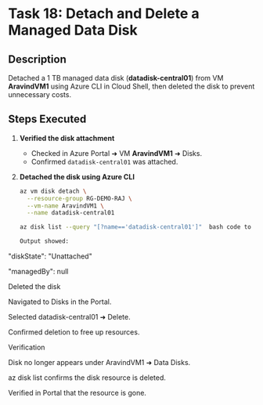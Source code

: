 # Task 18: Detach and Delete a Managed Data Disk

## Description
Detached a 1 TB managed data disk (**datadisk-central01**) from VM **AravindVM1** using Azure CLI in Cloud Shell, then deleted the disk to prevent unnecessary costs.

## Steps Executed
1. **Verified the disk attachment**
   - Checked in Azure Portal ➜ VM **AravindVM1** ➜ Disks.
   - Confirmed `datadisk-central01` was attached.

2. **Detached the disk using Azure CLI**
   ```bash
   az vm disk detach \
     --resource-group RG-DEMO-RAJ \
     --vm-name AravindVM1 \
     --name datadisk-central01

   az disk list --query "[?name=='datadisk-central01']"  bash code to give

   Output showed:

"diskState": "Unattached"

"managedBy": null

Deleted the disk

Navigated to Disks in the Portal.

Selected datadisk-central01 ➜ Delete.

Confirmed deletion to free up resources.

Verification

Disk no longer appears under AravindVM1 ➜ Data Disks.

az disk list confirms the disk resource is deleted.

Verified in Portal that the resource is gone.


